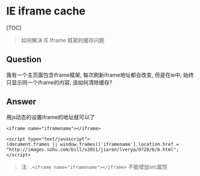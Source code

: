IE iframe cache
===============

[TOC]

> 如何解决 IE Iframe 框架的缓存问题

Question
--------

我有一个主页面包含iframe框架, 每次刷新iframe地址都会改变, 但是在ie中, 始终只显示同一个iframe的内容, 该如何清除缓存?

Answer
------

用js动态的设置iframe的地址就可以了

    <iframe name="iframename"></iframe>

    <script type="text/javascript">
    (document.frames || window.frames)['iframename'].location.href = "http://images.sohu.com/bill/s2011/jiaren/lverya/0728/b/b.html";
    </script>

> 注: `.<iframe name="iframename"></iframe>` 不能增加src属性
